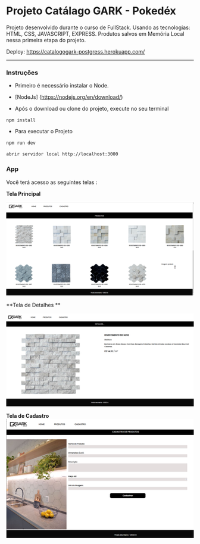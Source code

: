 # Projeto Catálago GARK - Pokedéx

Projeto desenvolvido durante o curso de FullStack.
Usando as tecnologias: HTML, CSS, JAVASCRIPT, EXPRESS.
Produtos salvos em Memória Local nessa primeira etapa do projeto.

Deploy: https://catalogogark-postgress.herokuapp.com/

---
### Instruções

* Primeiro é necessário instalar o Node.

* [NodeJs] (https://nodejs.org/en/download/)

* Após o download ou clone do projeto, execute no seu terminal

```
npm install
```

* Para executar o Projeto

```
npm run dev
```

```
abrir servidor local http://localhost:3000
```

### App

Você terá acesso as seguintes telas :

**Tela Principal** 

![Tela principal](https://github.com/Thais-Mont/catalagogark-blueedtech/blob/master/img-projeto/tela-principal.PNG)

**Tela de Detalhes ** 

![Tela detalhes](https://github.com/Thais-Mont/catalagogark-blueedtech/blob/master/img-projeto/tela-detalhes.PNG)

**Tela de Cadastro** 
![Tela cadastro](https://github.com/Thais-Mont/catalagogark-blueedtech/blob/master/img-projeto/tela-cadastro.PNG)
